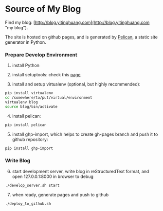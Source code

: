 Source of My Blog
=================

Find my blog: [http://blog.yitinghuang.com](http://blog.yitinghuang.com "my blog").

The site is hosted on github pages, and is generated by [Pelican](https://github.com/getpelican/pelican "pelican"),
a static site generator in Python.

### Prepare Develop Environment

1. install Python

2. install setuptools: check this [page](https://pypi.python.org/pypi/setuptools/1.1.6 "setuptools install instruction")

3. install and setup virtualenv (optional, but highly recommended):

```Bash
pip install virtualenv
cd /somewhere/to/put/virtual/environment
virtualenv blog
source blog/bin/activate
```

4. install pelican:

```Bash
pip install pelican
```

5. install ghp-import, which helps to create gh-pages branch and push it to github repository:

```Bash
pip install ghp-import
```

### Write Blog

6. start development server, write blog in reStructuredText format, and open 127.0.0.1:8000 in browser to debug

```Bash
./develop_server.sh start
```

7. when ready, generate pages and push to github

```Bash
./deploy_to_github.sh
```
